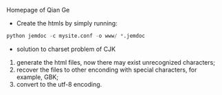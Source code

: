 Homepage of Qian Ge

- Create the htmls by simply running:

```python
python jemdoc -c mysite.conf -o www/ *.jemdoc
```

- solution to charset problem of CJK

1. generate the html files, now there may exist unrecognized characters;
2. recover the files to other enconding with special characters, for example, GBK; 
3. convert to the utf-8 encoding.